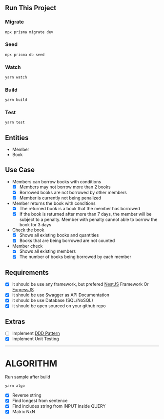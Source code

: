 ## Run This Project

### Migrate

```sh
npx prisma migrate dev
```

### Seed

```sh
npx prisma db seed
```

### Watch

```sh
yarn watch
```

### Build

```sh
yarn build
```

### Test

```sh
yarn test
```

## Entities

- Member
- Book

## Use Case

- Members can borrow books with conditions
  - [x] Members may not borrow more than 2 books
  - [x] Borrowed books are not borrowed by other members
  - [x] Member is currently not being penalized
- Member returns the book with conditions
  - [x] The returned book is a book that the member has borrowed
  - [x] If the book is returned after more than 7 days, the member will be subject to a penalty. Member with penalty cannot able to borrow the book for 3 days
- Check the book
  - [x] Shows all existing books and quantities
  - [x] Books that are being borrowed are not counted
- Member check
  - [x] Shows all existing members
  - [x] The number of books being borrowed by each member

## Requirements

- [x] it should be use any framework, but prefered [NestJS](https://nestjs.com/) Framework Or [ExpressJS](https://expressjs.com/)
- [x] it should be use Swagger as API Documentation
- [x] it should be use Database (SQL/NoSQL)
- [x] it should be open sourced on your github repo

## Extras

- [ ] Implement [DDD Pattern](https://khalilstemmler.com/articles/categories/domain-driven-design)
- [x] Implement Unit Testing

---

# ALGORITHM

Run sample after build

```sh
yarn algo
```

- [x] Reverse string
- [x] Find longest from sentence
- [x] Find includes string from INPUT inside QUERY
- [x] Matrix NxN
